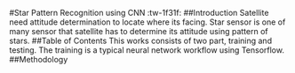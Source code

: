 #Star Pattern Recognition using CNN :tw-1f31f:
##Introduction
Satellite need attitude determination to locate where its facing. Star sensor is one of many sensor that satellite has to determine its attitude using pattern of stars.
##Table of Contents
This works consists of two part, training and testing. The training is a typical neural network workflow using Tensorflow.
##Methodology
